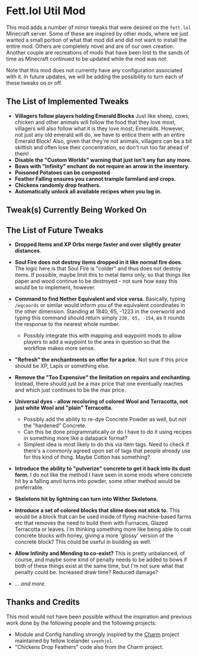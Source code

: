 # Fett.lol Util Mod

This mod adds a number of minor tweaks that were desired on the `fett.lol` Minecraft server. Some
of these are inspired by other mods, where we just wanted a small portion of what that mod did and
did not want to install the entire mod. Others are completely novel and are of our own creation. 
Another couple are recreations of mods that have been lost to the sands of time as Minecraft
continued to be updated while the mod was not.

Note that this mod does not currently have any configuration associated with it. In future
updates, we will be adding the possibility to turn each of these tweaks on or off.

## The List of Implemented Tweaks

- **Villagers follow players holding Emerald Blocks** Just like sheep, cows, chicken and other animals will follow the
  food that they love most, villagers will also follow what it is they love most; Emeralds. However, not just any
  old emerald will do, we have to entice them with an entire Emerald Block! Also, given that they're not animals, 
  villagers can be a bit skittish and often lose their concentration, so don't run too far ahead of them!
- **Disable the "Custom Worlds" warning that just isn't any fun any more.**
- **Bows with "Infinity" enchant do not require an arrow in the inventory.**
- **Poisoned Potatoes can be composted**
- **Feather Falling ensures you cannot trample farmland and crops.**
- **Chickens randomly drop feathers.**
- **Automatically unlock all available recipes when you log in.**

## Tweak(s) Currently Being Worked On
  
## The List of Future Tweaks

- **Dropped Items and XP Orbs merge faster and over slightly greater distances**.

- **Soul Fire does not destroy items dropped in it like normal fire does**. The logic here is that Soul Fire is "colder"
  and thus does not destroy items. If possible, maybe limit this to metal items only, so that things like paper and
  wood continue to be destroyed - not sure how easy this would be to implement, however.
  
- **Command to find Nether Equivalent and vice versa**. Basically, typing `/eqcoords` or similar would inform you of the
  equivalent coordinates in the other dimension. Standing at 1840, 65, -1223 in the overworld and typing this command
  should return simply `230, 65, -154`, as it rounds the response to the nearest whole number.
  - Possibly integrate this with mapping and waypoint mods to allow players to add a waypoint to the area in question
    so that the workflow makes more sense.  

- **"Refresh" the enchantments on offer for a price.** Not sure if this price should be XP, Lapis or something else.

- **Remove the "Too Expensive" the limitation on repairs and enchanting.** Instead, there should just be a max price 
  that one eventually reaches and which just continues to be the max price.
  
- **Universal dyes - allow recoloring of colored Wool and Terracotta, not just white Wool and "plain" Terracotta.**
  - Possibly add the ability to re-dye Concrete Powder as well, but not the "hardened" Concrete.
  - Can this be done programmatically or do I have to do it using recipes in something more like a datapack format?
  - Simplest idea is most likely to do this via item tags. Need to check if there's a commonly agreed upon set of tags
    that people already use for this kind of thing. Maybe Cotton has something?
        
- **Introduce the ability to "pulverize" concrete to get it back into its dust form.** I do not like the method I have
  seen in some mods where concrete hit by a falling anvil turns into powder, some other method would be preferrable.

- **Skeletons hit by lightning can turn into Wither Skeletons.**

- **Introduce a set of colored blocks that slime does not stick to.** This would be a block that can be used inside of
  flying machine-based farms etc that removes the need to build them with Furnaces, Glazed Terracotta or leaves. I'm
  thinking something more like being able to coat concrete blocks with honey, giving a more 'glossy' version of the
  concrete block? This could be useful in building as well.

- **Allow Infinity and Mending to co-exist?** This is pretty unbalanced, of course, and maybe some kind of penalty needs
  to be added to bows if both of these things exist at the same time, but I'm not sure what that penalty could be.
  Increased draw time? Reduced damage?

- *... and more.*

## Thanks and Credits

This mod would not have been possible without the inspiration and previous work done by the following people and the
following projects:

- Module and Config handling strongly inspired by the [Charm](https://github.com/svenhjol/Charm) project maintained by
  fellow Icelander `svenhjol`.
- "Chickens Drop Feathers" code also from the Charm project.
